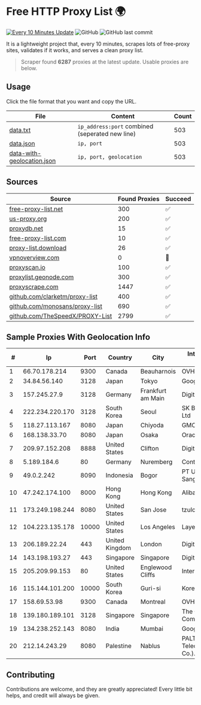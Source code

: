 
# Free HTTP Proxy List 🌍

[![Every 10 Minutes Update](https://github.com/mertguvencli/http-proxy-list/actions/workflows/main.yml/badge.svg?branch=main)](https://github.com/mertguvencli/http-proxy-list/actions/workflows/main.yml)
![GitHub](https://img.shields.io/github/license/mertguvencli/http-proxy-list)
![GitHub last commit](https://img.shields.io/github/last-commit/mertguvencli/http-proxy-list)

It is a lightweight project that, every 10 minutes, scrapes lots of free-proxy sites, validates if it works, and serves a clean proxy list.


> Scraper found **6287** proxies at the latest update. Usable proxies are below.

## Usage

Click the file format that you want and copy the URL.


|File|Content|Count|
|----|-------|-----|
|[data.txt](https://raw.githubusercontent.com/mertguvencli/http-proxy-list/main/proxy-list/data.txt)|`ip_address:port` combined (seperated new line)|503|
|[data.json](https://raw.githubusercontent.com/mertguvencli/http-proxy-list/main/proxy-list/data.json)|`ip, port`|503|
|[data-with-geolocation.json](https://raw.githubusercontent.com/mertguvencli/http-proxy-list/main/proxy-list/data-with-geolocation.json)|`ip, port, geolocation`|503|

## Sources

|Source|Found Proxies|Succeed|
|------|-------------|-------|
|[free-proxy-list.net](https://free-proxy-list.net)|300|✅|
|[us-proxy.org](https://www.us-proxy.org)|200|✅|
|[proxydb.net](http://proxydb.net)|15|✅|
|[free-proxy-list.com](https://free-proxy-list.com/?page=&port=&type%5B%5D=http&type%5B%5D=https&up_time=0&search=Search)|10|✅|
|[proxy-list.download](https://www.proxy-list.download/HTTP)|26|✅|
|[vpnoverview.com](https://vpnoverview.com/privacy/anonymous-browsing/free-proxy-servers)|0|🚫|
|[proxyscan.io](https://www.proxyscan.io)|100|✅|
|[proxylist.geonode.com](https://proxylist.geonode.com/api/proxy-list?limit=300&page=1&sort_by=lastChecked&sort_type=desc&protocols=http,https)|300|✅|
|[proxyscrape.com](https://api.proxyscrape.com/v2/?request=displayproxies&protocol=http&timeout=10000&country=all&ssl=all&anonymity=all)|1447|✅|
|[github.com/clarketm/proxy-list](https://raw.githubusercontent.com/clarketm/proxy-list/master/proxy-list-raw.txt)|400|✅|
|[github.com/monosans/proxy-list](https://raw.githubusercontent.com/monosans/proxy-list/main/proxies/http.txt)|690|✅|
|[github.com/TheSpeedX/PROXY-List](https://raw.githubusercontent.com/TheSpeedX/PROXY-List/master/http.txt)|2799|✅|


## Sample Proxies With Geolocation Info

|#|Ip|Port|Country|City|Internet Service Provider|
|-|--|----|-------|----|-------------------------|
|1|66.70.178.214|9300|Canada|Beauharnois|OVH SAS|
|2|34.84.56.140|3128|Japan|Tokyo|Google LLC|
|3|157.245.27.9|3128|Germany|Frankfurt am Main|DigitalOcean, LLC|
|4|222.234.220.170|3128|South Korea|Seoul|SK Broadband Co Ltd|
|5|118.27.113.167|8080|Japan|Chiyoda|GMO Internet, Inc.|
|6|168.138.33.70|8080|Japan|Osaka|Oracle Corporation|
|7|209.97.152.208|8888|United States|Clifton|DigitalOcean, LLC|
|8|5.189.184.6|80|Germany|Nuremberg|Contabo GmbH|
|9|49.0.2.242|8090|Indonesia|Bogor|PT Usaha Adi Sanggoro|
|10|47.242.174.100|8000|Hong Kong|Hong Kong|Alibaba.com LLC|
|11|173.249.198.244|8080|United States|San Jose|tzulo, inc.|
|12|104.223.135.178|10000|United States|Los Angeles|LayerHost|
|13|206.189.22.24|443|United Kingdom|London|DigitalOcean, LLC|
|14|143.198.193.27|443|Singapore|Singapore|DigitalOcean, LLC|
|15|205.209.99.153|80|United States|Englewood Cliffs|Interserver, Inc|
|16|115.144.101.200|10000|South Korea|Guri-si|Korea Telecom|
|17|158.69.53.98|9300|Canada|Montreal|OVH SAS|
|18|139.180.189.101|3128|Singapore|Singapore|The Constant Company|
|19|134.238.252.143|8080|India|Mumbai|Google LLC|
|20|212.14.243.29|8080|Palestine|Nablus|PALTEL (Palestine Telecommunications Co.).|



## Contributing

Contributions are welcome, and they are greatly appreciated! Every
little bit helps, and credit will always be given.

